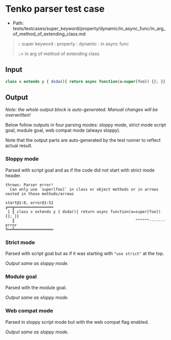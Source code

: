 # Tenko parser test case

- Path: tests/testcases/super_keyword/property/dynamic/in_async_func/in_arg_of_method_of_extending_class.md

> :: super keyword : property : dynamic : in async func
>
> ::> in arg of method of extending class

## Input

`````js
class x extends y { dsda(){ return async function(a=super[foo]) {}; }}
`````

## Output

_Note: the whole output block is auto-generated. Manual changes will be overwritten!_

Below follow outputs in four parsing modes: sloppy mode, strict mode script goal, module goal, web compat mode (always sloppy).

Note that the output parts are auto-generated by the test runner to reflect actual result.

### Sloppy mode

Parsed with script goal and as if the code did not start with strict mode header.

`````
throws: Parser error!
  Can only use `super[foo]` in class or object methods or in arrows nested in those methods/arrows

start@1:0, error@1:52
╔══╦═════════════════
 1 ║ class x extends y { dsda(){ return async function(a=super[foo]) {}; }}
   ║                                                     ^^^^^^------- error
╚══╩═════════════════

`````

### Strict mode

Parsed with script goal but as if it was starting with `"use strict"` at the top.

_Output same as sloppy mode._

### Module goal

Parsed with the module goal.

_Output same as sloppy mode._

### Web compat mode

Parsed in sloppy script mode but with the web compat flag enabled.

_Output same as sloppy mode._
